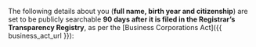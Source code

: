 The following details about you (**full name, birth year and citizenship**) are set to be publicly searchable **90 days after it is filed in the Registrar’s Transparency Registry**, as per the [Business Corporations Act]({{ business_act_url }}):
